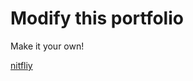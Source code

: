 # Modify this portfolio

Make it your own! 

[nitfliy](https://630a035aa0b05a6bb27bbf8b--roaring-licorice-0da1c2.netlify.app/)
